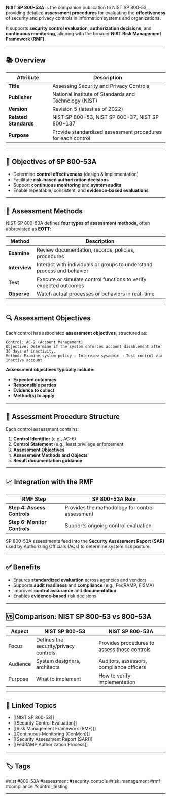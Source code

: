 **NIST SP 800-53A** is the companion publication to NIST SP 800-53, providing detailed **assessment procedures** for evaluating the **effectiveness** of security and privacy controls in information systems and organizations.

It supports **security control evaluation**, **authorization decisions**, and **continuous monitoring**, aligning with the broader **NIST Risk Management Framework (RMF)**.

---

## 📚 Overview

| Attribute              | Description                                                     |
|------------------------|-----------------------------------------------------------------|
| **Title**              | Assessing Security and Privacy Controls                        |
| **Publisher**          | National Institute of Standards and Technology (NIST)           |
| **Version**            | Revision 5 (latest as of 2022)                                  |
| **Related Standards**  | NIST SP 800-53, NIST SP 800-37, NIST SP 800-137                |
| **Purpose**            | Provide standardized assessment procedures for each control     |

---

## 🎯 Objectives of SP 800-53A

- Determine **control effectiveness** (design & implementation)
- Facilitate **risk-based authorization decisions**
- Support **continuous monitoring** and **system audits**
- Enable repeatable, consistent, and **evidence-based evaluations**

---

## 🧪 Assessment Methods

NIST SP 800-53A defines **four types of assessment methods**, often abbreviated as **EOTT**:

| Method      | Description                                                                 |
|-------------|-----------------------------------------------------------------------------|
| **Examine** | Review documentation, records, policies, procedures                         |
| **Interview** | Interact with individuals or groups to understand process and behavior     |
| **Test**     | Execute or simulate control functions to verify expected outcomes           |
| **Observe**  | Watch actual processes or behaviors in real-time                            |

---

## 🔍 Assessment Objectives

Each control has associated **assessment objectives**, structured as:

```text
Control: AC-2 (Account Management)
Objective: Determine if the system enforces account disablement after 30 days of inactivity.
Method: Examine system policy → Interview sysadmin → Test control via inactive account
```

**Assessment objectives typically include:**

- **Expected outcomes**
- **Responsible parties**
- **Evidence to collect**
- **Method(s) to apply**

---

## 🧰 Assessment Procedure Structure

Each control assessment contains:

1. **Control Identifier** (e.g., AC-6)
2. **Control Statement** (e.g., least privilege enforcement
3. **Assessment Objectives**
4. **Assessment Methods and Objects**
5. **Result documentation guidance**

---

## 📈 Integration with the RMF

|RMF Step|SP 800-53A Role|
|---|---|
|**Step 4: Assess Controls**|Provides the methodology for control assessment|
|**Step 6: Monitor Controls**|Supports ongoing control evaluation|

SP 800-53A assessments feed into the **Security Assessment Report (SAR)** used by Authorizing Officials (AOs) to determine system risk posture.

---

## ✅ Benefits

- Ensures **standardized evaluation** across agencies and vendors
- Supports **audit readiness** and **compliance** (e.g., FedRAMP, FISMA)
- Improves **control assurance** and **documentation**
- Enables **evidence-based** risk decisions

---

## 🆚 Comparison: NIST SP 800-53 vs 800-53A

|Aspect|NIST SP 800-53|NIST SP 800-53A|
|---|---|---|
|Focus|Defines the security/privacy controls|Provides procedures to assess those controls|
|Audience|System designers, architects|Auditors, assessors, compliance officers|
|Purpose|What to implement|How to verify implementation|

---

## 🔗 Linked Topics

- [[NIST SP 800-53]]
- [[Security Control Evaluation]]
- [[Risk Management Framework (RMF)]]
- [[Continuous Monitoring (ConMon)]]
- [[Security Assessment Report (SAR)]]
- [[FedRAMP Authorization Process]]

---

## 🏷 Tags

#nist #800-53A #assessment #security_controls #risk_management #rmf #compliance #control_testing

---
